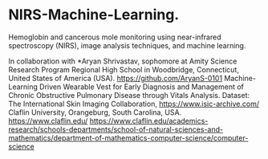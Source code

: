# NIRS-Machine-Learning.

Hemoglobin and cancerous mole monitoring using near-infrared spectroscopy (NIRS), image analysis techniques, and machine learning.

In collaboration with *Aryan Shrivastav, sophomore at Amity  Science Research Program Regional High School in Woodbridge, Connecticut, United States of America (USA). https://github.com/AryanS-0101
Machine-Learning Driven Wearable Vest for Early Diagnosis and Management of Chronic Obstructive Pulmonary Disease through Vitals Analysis.
Dataset: The International Skin Imaging Collaboration, https://www.isic-archive.com/
Claflin University, Orangeburg, South Carolina, USA. 
https://www.claflin.edu/
https://www.claflin.edu/academics-research/schools-departments/school-of-natural-sciences-and-mathematics/department-of-mathematics-computer-science/computer-science
